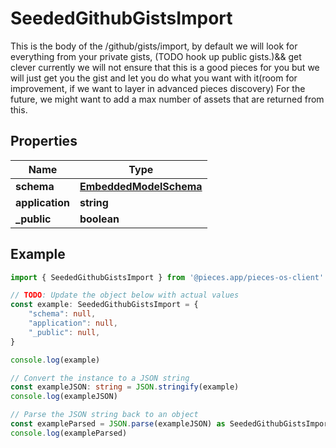 
# SeededGithubGistsImport

This is the body of the /github/gists/import,  by default we will look for everything from your private gists, (TODO hook up public gists.)&& get clever  currently we will not ensure that this is a good pieces for you but we will just get you the gist and let you do what you want with it(room for improvement, if we want to layer in advanced pieces discovery)  For the future, we might want to add a max number of assets that are returned from this.

## Properties

Name | Type
------------ | -------------
**schema** | [**EmbeddedModelSchema**](EmbeddedModelSchema)
**application** | **string**
**_public** | **boolean**

## Example

```typescript
import { SeededGithubGistsImport } from '@pieces.app/pieces-os-client'

// TODO: Update the object below with actual values
const example: SeededGithubGistsImport = {
    "schema": null,
    "application": null,
    "_public": null,
}

console.log(example)

// Convert the instance to a JSON string
const exampleJSON: string = JSON.stringify(example)
console.log(exampleJSON)

// Parse the JSON string back to an object
const exampleParsed = JSON.parse(exampleJSON) as SeededGithubGistsImport
console.log(exampleParsed)
```



